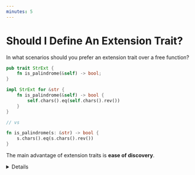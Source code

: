 ```yaml
---
minutes: 5
---
```


# Should I Define An Extension Trait?

In what scenarios should you prefer an extension trait over a free function?

```rust
pub trait StrExt {
    fn is_palindrome(&self) -> bool;
}

impl StrExt for &str {
    fn is_palindrome(&self) -> bool {
        self.chars().eq(self.chars().rev())
    }
}

// vs

fn is_palindrome(s: &str) -> bool {
    s.chars().eq(s.chars().rev())
}
```

The main advantage of extension traits is **ease of discovery**.

<details>

- Extension methods can be easier to discover than free functions. Language
  servers (e.g., `rust-analyzer`) will suggest them if you type `.` after an
  instance of the foreign type.

- However, a bespoke extension trait might be overkill for a single method. Both
  approaches require an additional import, and the familiar method syntax may
  not justify the boilerplate of a full trait definition.

- **Discoverability:** Extension methods are easier to discover than free
  functions. Language servers (e.g., `rust-analyzer`) will suggest them if you
  type `.` after an instance of the foreign type.
- **Method Chaining:** A major ergonomic win for extension traits is method
  chaining. This is the foundation of the `Iterator` trait, allowing for fluent
  calls like `data.iter().filter(...).map(...)`. Achieving this with free
  functions would be far more cumbersome (`map(filter(iter(data), ...), ...)`).
- **API Cohesion:** Extension traits help create a cohesive API. If you have
  several related functions for a foreign type (e.g., `is_palindrome`,
  `word_count`, `to_kebab_case`), grouping them in a single `StrExt` trait is
  often cleaner than having multiple free functions for a user to import.
- **Trade-offs:** Despite these advantages, a bespoke extension trait might be
  overkill for a single, simple function. Both approaches require an additional
  import, and the familiar method syntax may not justify the boilerplate of a
  full trait definition.

</details>

